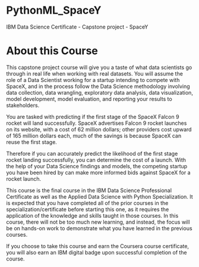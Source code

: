 # PythonML_SpaceY
IBM Data Science Certificate - Capstone project - SpaceY

# About this Course
This capstone project course will give you a taste of what data scientists go through in real life when working with real datasets. You will assume the role of a Data Scientist working for a startup intending to compete with SpaceX, and in the process follow the Data Science methodology involving data collection, data wrangling, exploratory data analysis, data visualization, model development, model evaluation, and reporting your results to stakeholders.   

You are tasked with predicting if the first stage of the SpaceX Falcon 9 rocket will land successfully.  SpaceX advertises Falcon 9 rocket launches on its website, with a cost of 62 million dollars; other providers cost upward of 165 million dollars each, much of the savings is because SpaceX can reuse the first stage. 

Therefore if you can accurately predict the likelihood of the first stage rocket landing successfully, you can determine the cost of a launch. With the help of your Data Science findings and models, the competing startup you have been hired by can make more informed bids against SpaceX for a rocket launch. 

This course is the final course in the IBM Data Science Professional Certificate as well as the Applied Data Science with Python Specialization. It is expected that you have completed all of the prior courses in the specialization/certificate before starting this one, as it requires the application of the knowledge and skills taught in those courses. In this course, there will not be too much new learning, and instead, the focus will be on hands-on work to demonstrate what you have learned in the previous courses.

If you choose to take this course and earn the Coursera course certificate, you will also earn an IBM digital badge upon successful completion of the course.
